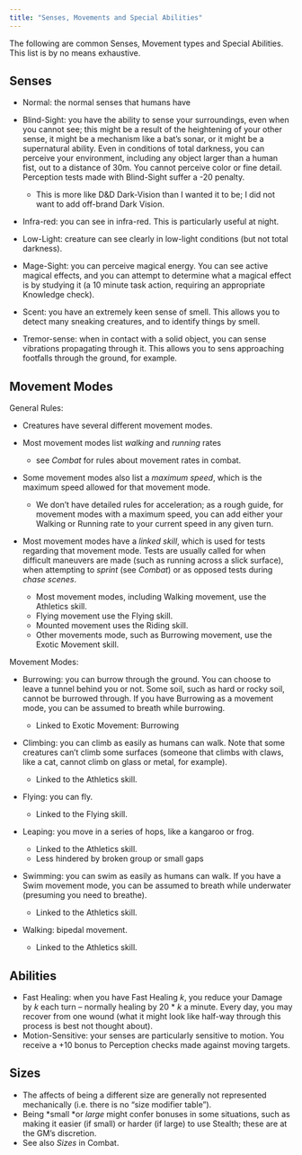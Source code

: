 ```yaml
---
title: "Senses, Movements and Special Abilities"
---
```


The following are common Senses, Movement types and Special Abilities.
This list is by no means exhaustive.

## Senses

  - Normal: the normal senses that humans have

  - Blind-Sight: you have the ability to sense your surroundings, even
    when you cannot see; this might be a result of the heightening of
    your other sense, it might be a mechanism like a bat’s sonar, or it
    might be a supernatural ability. Even in conditions of total
    darkness, you can perceive your environment, including any object
    larger than a human fist, out to a distance of 30m. You cannot
    perceive color or fine detail. Perception tests made with
    Blind-Sight suffer a -20 penalty.
    
      - This is more like D\&D Dark-Vision than I wanted it to be; I did
        not want to add off-brand Dark Vision.

  - Infra-red: you can see in infra-red. This is particularly useful at
    night.

  - Low-Light: creature can see clearly in low-light conditions (but not
    total darkness).

  - Mage-Sight: you can perceive magical energy. You can see active
    magical effects, and you can attempt to determine what a magical
    effect is by studying it (a 10 minute task action, requiring an
    appropriate Knowledge check).

  - Scent: you have an extremely keen sense of smell. This allows you to
    detect many sneaking creatures, and to identify things by smell.

  - Tremor-sense: when in contact with a solid object, you can sense
    vibrations propagating through it. This allows you to sens
    approaching footfalls through the ground, for example.

## Movement Modes

General Rules:

  - Creatures have several different movement modes.

  - Most movement modes list *walking* and *running* rates
    
      - see *Combat* for rules about movement rates in combat.

  - Some movement modes also list a *maximum speed*, which is the
    maximum speed allowed for that movement mode.
    
      - We don’t have detailed rules for acceleration; as a rough guide,
        for movement modes with a maximum speed, you can add either your
        Walking or Running rate to your current speed in any given turn.

  - Most movement modes have a *linked skill*, which is used for tests
    regarding that movement mode. Tests are usually called for when
    difficult maneuvers are made (such as running across a slick
    surface), when attempting to *sprint* (see *Combat*) or as opposed
    tests during *chase scenes*.
    
      - Most movement modes, including Walking movement, use the
        Athletics skill.
      - Flying movement use the Flying skill.
      - Mounted movement uses the Riding skill.
      - Other movements mode, such as Burrowing movement, use the Exotic
        Movement skill.

Movement Modes:

  - Burrowing: you can burrow through the ground. You can choose to
    leave a tunnel behind you or not. Some soil, such as hard or rocky
    soil, cannot be burrowed through. If you have Burrowing as a
    movement mode, you can be assumed to breath while burrowing.
    
      - Linked to Exotic Movement: Burrowing

  - Climbing: you can climb as easily as humans can walk. Note that some
    creatures can’t climb some surfaces (someone that climbs with claws,
    like a cat, cannot climb on glass or metal, for example).
    
      - Linked to the Athletics skill.

  - Flying: you can fly.
    
      - Linked to the Flying skill.

  - Leaping: you move in a series of hops, like a kangaroo or frog.
    
      - Linked to the Athletics skill.
      - Less hindered by broken group or small gaps

  - Swimming: you can swim as easily as humans can walk. If you have a
    Swim movement mode, you can be assumed to breath while underwater
    (presuming you need to breathe).
    
      - Linked to the Athletics skill.

  - Walking: bipedal movement.
    
      - Linked to the Athletics skill.

## Abilities

  - Fast Healing: when you have Fast Healing *k*, you reduce your Damage
    by *k* each turn – normally healing by 20 \* *k* a minute. Every
    day, you may recover from one wound (what it might look like
    half-way through this process is best not thought about).
  - Motion-Sensitive: your senses are particularly sensitive to motion.
    You receive a +10 bonus to Perception checks made against moving
    targets.

## Sizes

  - The affects of being a different size are generally not represented
    mechanically (i.e. there is no “size modifier table”).
  - Being *small *or *large* might confer bonuses in some situations,
    such as making it easier (if small) or harder (if large) to use
    Stealth; these are at the GM’s discretion.
  - See also *Sizes* in Combat.

